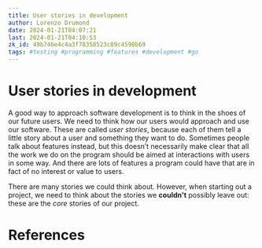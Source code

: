 ```yaml
---
title: User stories in development
author: Lorenzo Drumond
date: 2024-01-21T04:07:21
last: 2024-01-21T04:10:53
zk_id: 49b746e4c4a3f78358523c89c4598b69
tags: #testing #programming #features #development #go
---
```



# User stories in development
A good way to approach software development is to think in the shoes of our future users. We need to think how our users would approach and use our software. These are called _user stories_, because each of them tell a little story about a user and something they want to do. Sometimes people talk about features instead, but this doesn’t necessarily make clear that all the work we do on the program should be aimed at interactions with users in some way. And there are lots of features a program could have that are in fact of no interest or value to users.

There are many stories we could think about. However, when starting out a project, we need to think about the stories we __couldn't__ possibly leave out: these are the _core_ stories of our project.

# References
